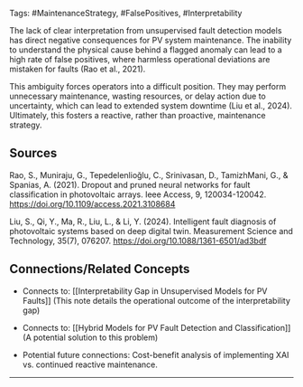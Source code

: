 Tags: #MaintenanceStrategy, #FalsePositives, #Interpretability

The lack of clear interpretation from unsupervised fault detection models has direct negative consequences for PV system maintenance. 
The inability to understand the physical cause behind a flagged anomaly can lead to a high rate of false positives, where harmless operational deviations are mistaken for faults (Rao et al., 2021).

This ambiguity forces operators into a difficult position. 
They may perform unnecessary maintenance, wasting resources, or delay action due to uncertainty, which can lead to extended system downtime (Liu et al., 2024). 
Ultimately, this fosters a reactive, rather than proactive, maintenance strategy.

## Sources

Rao, S., Muniraju, G., Tepedelenlioğlu, C., Srinivasan, D., TamizhMani, G., & Spanias, A. (2021). Dropout and pruned neural networks for fault classification in photovoltaic arrays. Ieee Access, 9, 120034-120042. https://doi.org/10.1109/access.2021.3108684

Liu, S., Qi, Y., Ma, R., Liu, L., & Li, Y. (2024). Intelligent fault diagnosis of photovoltaic systems based on deep digital twin. Measurement Science and Technology, 35(7), 076207. https://doi.org/10.1088/1361-6501/ad3bdf

## Connections/Related Concepts

- Connects to: [[Interpretability Gap in Unsupervised Models for PV Faults]] (This note details the operational outcome of the interpretability gap)
    
- Connects to: [[Hybrid Models for PV Fault Detection and Classification]] (A potential solution to this problem)
    
- Potential future connections: Cost-benefit analysis of implementing XAI vs. continued reactive maintenance.
    

---